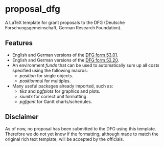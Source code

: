 proposal_dfg
============

A LaTeX template for grant proposals to the DFG (Deutsche Forschungsgemeinschaft, German Research Foundation).


Features
--------
 
* English and German versions of the [DFG form 53.01](http://www.dfg.de/formulare/53_01_elan/).
* English and German versions of the [DFG form 53.20](http://www.dfg.de/formulare/53_20_elan/).
* An environment *funds* that can be used to automatically sum up all costs specified using the following macros:
  * *position* for single objects.
  * *positionmul* for multiples.
* Many useful packages already imported, such as: 
  * *tikz* and *pgfplots* for graphics and plots. 
  * *siunitx* for correct unit formatting. 
  * *pgfgant* for Gantt charts/schedules.


Disclaimer
----------

As of now, no proposal has been submitted to the DFG using this template. Therefore we do not yet know if the formatting, although made to match the original rich text template, will be accepted by the officials.
